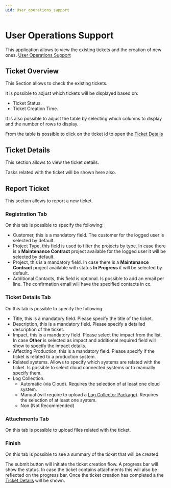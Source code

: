 ```yaml
---
uid: User_operations_support
---
```


# User Operations Support

This application allows to view the existing tickets and the creation of new ones. [User Operations Support](https://operations.skyline.be/)

## Ticket Overview 

This Section allows to check the existing tickets.

It is possible to adjust which tickets will be displayed based on:

- Ticket Status.
- Ticket Creation Time.

It is also possible to adjust the table by selecting which columns to display and the number of rows to display.

From the table is possible to click on the ticket id to open the [Ticket Details](#ticket-details)

## Ticket Details

This section allows to view the ticket details.

Tasks related with the ticket will be shown here also.

## Report Ticket

This section allows to report a new ticket.

### Registration Tab

On this tab is possible to specify the following:

- Customer, this is a mandatory field. The customer for the logged user is selected by default.
- Project Type, this field is used to filter the projects by type. In case there is a **Maintenance Contract** project available for the logged user it will be selected by default.
- Project, this is a mandatory field. In case there is a **Maintenance Contract** project available with status **In Progress** it will be selected by default.
- Additional Contacts, this field is optional. Is possible to add an email per line. The confirmation email will have the specified contacts in cc.

### Ticket Details Tab

On this tab is possible to specify the following:

- Title, this is a mandatory field. Please specify the title of the ticket.
- Description, this is a mandatory field. Please specify a detailed description of the ticket.
- Impact, this is a mandatory field. Please select the impact from the list. In case **Other** is selected as impact and additional required field will show to specify the impact details.
- Affecting Production, this is a mandatory field. Please specify if the ticket is related to a production system.
- Related systems. Allows to specify which systems are related with the ticket. Is possible to select cloud connected systems or to manually specify them.
- Log Collection.
  - Automatic (via Cloud). Requires the selection of at least one cloud system.
  - Manual (will require to upload a [Log Collector Package](xref:Collecting_data_to_report_an_issue_to_TechSupport)). Requires the selection of at least one system.
  - Non (Not Recommended)

### Attachments Tab

On this tab is possible to upload files related with the ticket.

### Finish

On this tab is possible to see a summary of the ticket that will be created.

The submit button will initiate the ticket creation flow. A progress bar will show the status. In case the ticket contains attachments this will also be reflected on the progress bar. Once the ticket creation has completed a the [Ticket Details](#ticket-details) will be shown.

